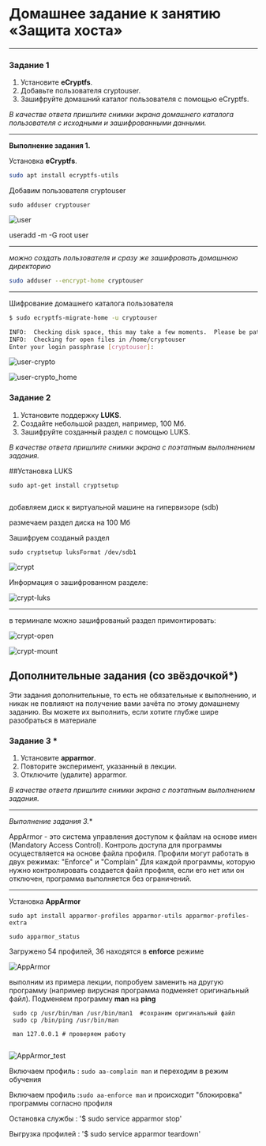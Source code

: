 # Домашнее задание к занятию  «Защита хоста»

<!--

### Инструкция по выполнению домашнего задания

1. Сделайте fork [репозитория c шаблоном решения](https://github.com/netology-code/sys-pattern-homework) к себе в Github и переименуйте его по названию или номеру занятия, например, https://github.com/имя-вашего-репозитория/gitlab-hw или https://github.com/имя-вашего-репозитория/8-03-hw).
2. Выполните клонирование этого репозитория к себе на ПК с помощью команды `git clone`.
3. Выполните домашнее задание и заполните у себя локально этот файл README.md:
   - впишите вверху название занятия и ваши фамилию и имя;
   - в каждом задании добавьте решение в требуемом виде: текст/код/скриншоты/ссылка;
   - для корректного добавления скриншотов воспользуйтесь инструкцией [«Как вставить скриншот в шаблон с решением»](https://github.com/netology-code/sys-pattern-homework/blob/main/screen-instruction.md);
   - при оформлении используйте возможности языка разметки md. Коротко об этом можно посмотреть в [инструкции по MarkDown](https://github.com/netology-code/sys-pattern-homework/blob/main/md-instruction.md).
4. После завершения работы над домашним заданием сделайте коммит (`git commit -m "comment"`) и отправьте его на Github (`git push origin`).
5. Для проверки домашнего задания преподавателем в личном кабинете прикрепите и отправьте ссылку на решение в виде md-файла в вашем Github.
6. Любые вопросы задавайте в чате учебной группы и/или в разделе «Вопросы по заданию» в личном кабинете.

Желаем успехов в выполнении домашнего задания.

-->

------

### Задание 1

1. Установите **eCryptfs**.
2. Добавьте пользователя cryptouser.
3. Зашифруйте домашний каталог пользователя с помощью eCryptfs.


*В качестве ответа  пришлите снимки экрана домашнего каталога пользователя с исходными и зашифрованными данными.*  

---

**Выполнение задания 1.**

Установка **eCryptfs**.
```bash
sudo apt install ecryptfs-utils
```

Добавим пользователя cryptouser

```
sudo adduser cryptouser
```

![user](./1302_1.png)


useradd -m -G root user


---
*можно создать пользователя и сразу же зашифровать домашнюю директорию*
 
```bash
sudo adduser --encrypt-home cryptouser
```
---

Шифрование домашнего каталога пользователя

```bash
$ sudo ecryptfs-migrate-home -u cryptouser

INFO:  Checking disk space, this may take a few moments.  Please be patient.
INFO:  Checking for open files in /home/cryptouser
Enter your login passphrase [cryptouser]:
```
![user-crypto](./1302_2.png)


![user-crypto_home](./1302_3.png)




### Задание 2

1. Установите поддержку **LUKS**.
2. Создайте небольшой раздел, например, 100 Мб.
3. Зашифруйте созданный раздел с помощью LUKS.

*В качестве ответа пришлите снимки экрана с поэтапным выполнением задания.*



##Установка LUKS


```
sudo apt-get install cryptsetup
 
```


добавляем диск к виртуальной машине на гипервизоре (sdb)

размечаем  раздел диска на 100 Мб 

Зашифруем созданый раздел 

` sudo cryptsetup luksFormat /dev/sdb1 `

![crypt](./1302_4.png)


Информация о зашифрованном разделе:

![crypt-luks](./1302_5.png)

---

в терминале можно зашифрованый раздел примонтировать:

![crypt-open](./1302_6.png)


![crypt-mount](./1302_7.png)




## Дополнительные задания (со звёздочкой*)

Эти задания дополнительные, то есть не обязательные к выполнению, и никак не повлияют на получение вами зачёта по этому домашнему заданию. Вы можете их выполнить, если хотите глубже шире разобраться в материале

### Задание 3 *

1. Установите **apparmor**.
2. Повторите эксперимент, указанный в лекции.
3. Отключите (удалите) apparmor.


*В качестве ответа пришлите снимки экрана с поэтапным выполнением задания.*



---

**Выполнение задания 3*.**

AppArmor - это система управления доступом к файлам на основе имен (Mandatory Access Control).
Контроль доступа для программы осуществляется на основе файла профиля. Профили могут работать в двух режимах: "Enforce" и "Complain"
Для каждой программы, которую нужно контролировать создается файл профиля, если его нет или он отключен, программа выполняется без ограничений.

---

Установка **AppArmor**

```
sudo apt install apparmor-profiles apparmor-utils apparmor-profiles-extra

sudo apparmor_status

```

Загружено 54 профилей, 36  находятся в **enforce** режиме 


![AppArmor](./1302_8.png)


выполним из примера лекции, попробуем заменить на другую программу (например вирусная программа подменяет оригинальный файл). Подменяем программу **man** на **ping** 

```
 sudo cp /usr/bin/man /usr/bin/man1  #сохраним оригинальный файл
 sudo cp /bin/ping /usr/bin/man     
  
 man 127.0.0.1 # проверяем работу
  
```

![AppArmor_test](./1302_9.png)


Включаем профиль : `sudo aa-complain man` и переходим в режим обучения

Включаем профиль :`sudo aa-enforce man` и происходит "блокировка" программы согласно профиля 

Остановка службы : '$  sudo service apparmor stop'

Выгрузка профилей : '$  sudo service apparmor teardown'
